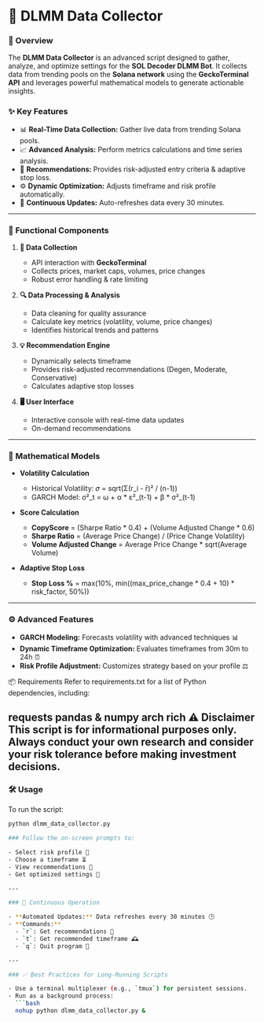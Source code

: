 # 🧠 DLMM Data Collector

### 🚀 Overview
The **DLMM Data Collector** is an advanced script designed to gather, analyze, and optimize settings for the **SOL Decoder DLMM Bot**. It collects data from trending pools on the **Solana network** using the **GeckoTerminal API** and leverages powerful mathematical models to generate actionable insights.

### ✨ Key Features
- 📊 **Real-Time Data Collection:** Gather live data from trending Solana pools.
- 📈 **Advanced Analysis:** Perform metrics calculations and time series analysis.
- 🎯 **Recommendations:** Provides risk-adjusted entry criteria & adaptive stop loss.
- ⚙️ **Dynamic Optimization:** Adjusts timeframe and risk profile automatically.
- 🔄 **Continuous Updates:** Auto-refreshes data every 30 minutes.

---

### 🧩 Functional Components
1. **📡 Data Collection**
   - API interaction with **GeckoTerminal**
   - Collects prices, market caps, volumes, price changes
   - Robust error handling & rate limiting

2. **🔍 Data Processing & Analysis**
   - Data cleaning for quality assurance
   - Calculate key metrics (volatility, volume, price changes)
   - Identifies historical trends and patterns

3. **💡 Recommendation Engine**
   - Dynamically selects timeframe
   - Provides risk-adjusted recommendations (Degen, Moderate, Conservative)
   - Calculates adaptive stop losses

4. **🖥️ User Interface**
   - Interactive console with real-time data updates
   - On-demand recommendations

---

### 📐 Mathematical Models
- **Volatility Calculation**
   - Historical Volatility: 𝜎 = sqrt(Σ(r_i - r̄)² / (n-1))
   - GARCH Model: σ²_t = ω + α * ε²_(t-1) + β * σ²_(t-1)

- **Score Calculation**
   - **CopyScore** = (Sharpe Ratio * 0.4) + (Volume Adjusted Change * 0.6)
   - **Sharpe Ratio** = (Average Price Change) / (Price Change Volatility)
   - **Volume Adjusted Change** = Average Price Change * sqrt(Average Volume)

- **Adaptive Stop Loss**
   - **Stop Loss %** = max(10%, min((max_price_change * 0.4 + 10) * risk_factor, 50%))

---

### ⚙️ Advanced Features
- **GARCH Modeling:** Forecasts volatility with advanced techniques 📊
- **Dynamic Timeframe Optimization:** Evaluates timeframes from 30m to 24h ⏰
- **Risk Profile Adjustment:** Customizes strategy based on your profile ⚖️



📦 Requirements
Refer to requirements.txt for a list of Python dependencies, including:

requests
pandas & numpy
arch
rich
⚠️ Disclaimer
This script is for informational purposes only. Always conduct your own research and consider your risk tolerance before making investment decisions.
---

### 🛠️ Usage
To run the script:
```bash
python dlmm_data_collector.py

### Follow the on-screen prompts to:

- Select risk profile 🎲
- Choose a timeframe ⏳
- View recommendations 👀
- Get optimized settings 🎯

---

### 🔄 Continuous Operation

- **Automated Updates:** Data refreshes every 30 minutes 🕒
- **Commands:**
  - `r`: Get recommendations 🎯
  - `t`: Get recommended timeframe 🕰️
  - `q`: Quit program 🚪

---

### ✅ Best Practices for Long-Running Scripts

- Use a terminal multiplexer (e.g., `tmux`) for persistent sessions.
- Run as a background process:
  ```bash
  nohup python dlmm_data_collector.py &




